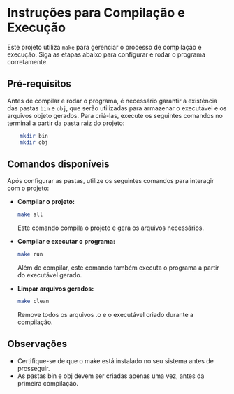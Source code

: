 # Instruções para Compilação e Execução

Este projeto utiliza `make` para gerenciar o processo de compilação e execução. Siga as etapas abaixo para configurar e rodar o programa corretamente.

## Pré-requisitos

Antes de compilar e rodar o programa, é necessário garantir a existência das pastas `bin` e `obj`, que serão utilizadas para armazenar o executável e os arquivos objeto gerados. Para criá-las, execute os seguintes comandos no terminal a partir da pasta raiz do projeto:

```bash
    mkdir bin
    mkdir obj
```

## Comandos disponíveis

Após configurar as pastas, utilize os seguintes comandos para interagir com o projeto:

- **Compilar o projeto:**
    ```bash
    make all
    ```
    Este comando compila o projeto e gera os arquivos necessários.

- **Compilar e executar o programa:**
    ```bash
    make run
    ```
    Além de compilar, este comando também executa o programa a partir do executável gerado.

- **Limpar arquivos gerados:**
    ```bash
    make clean
    ```
    Remove todos os arquivos .o e o executável criado durante a compilação.

## Observações
- Certifique-se de que o make está instalado no seu sistema antes de prosseguir.
- As pastas bin e obj devem ser criadas apenas uma vez, antes da primeira compilação.
